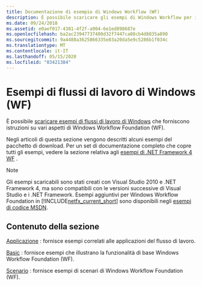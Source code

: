 ```yaml
---
title: Documentazione di esempio di Windows Workflow (WF)
description: È possibile scaricare gli esempi di Windows Workflow per informazioni sui vari aspetti di Windows Workflow Foundation, inclusi esempi di applicazioni, di base e di scenario.
ms.date: 09/24/2018
ms.assetid: e0aef017-4381-4f2f-a904-6e1ed898687e
ms.openlocfilehash: ba2ac23947737480d32f7447ca08cb4d8035a890
ms.sourcegitcommit: 9a4488a3625866335e83a20da5e9c5286b1f034c
ms.translationtype: MT
ms.contentlocale: it-IT
ms.lasthandoff: 05/15/2020
ms.locfileid: "83421384"
---
```

# <a name="windows-workflow-wf-samples"></a>Esempi di flussi di lavoro di Windows (WF)

È possibile [scaricare esempi di flussi di lavoro di Windows](https://www.microsoft.com/download/details.aspx?id=21459) che forniscono istruzioni su vari aspetti di Windows Workflow Foundation (WF).

Negli articoli di questa sezione vengono descritti alcuni esempi del pacchetto di download. Per un set di documentazione completo che copre tutti gli esempi, vedere la sezione relativa agli [esempi di .NET Framework 4 WF](https://docs.microsoft.com/previous-versions/dotnet/netframework-4.0/dd483375(v%3dvs.100)) .

> [!NOTE]
> Gli esempi scaricabili sono stati creati con Visual Studio 2010 e .NET Framework 4, ma sono compatibili con le versioni successive di Visual Studio e i .NET Framework. Esempi aggiuntivi per Windows Workflow Foundation in [!INCLUDE[netfx_current_short](../../../../includes/netfx-current-short-md.md)] sono disponibili negli [esempi di codice MSDN](https://aka.ms/WF45Samples).

## <a name="in-this-section"></a>Contenuto della sezione

[Applicazione](application.md) : fornisce esempi correlati alle applicazioni del flusso di lavoro.

[Basic](basic.md) : fornisce esempi che illustrano la funzionalità di base Windows Workflow Foundation (WF).

[Scenario](scenario.md) : fornisce esempi di scenari di Windows Workflow Foundation (WF).
